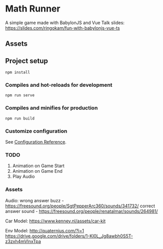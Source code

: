 # Math Runner
A simple game made with BabylonJS and Vue
Talk slides: https://slides.com/ringokam/fun-with-babylonjs-vue-ts

## Assets

## Project setup
```
npm install
```

### Compiles and hot-reloads for development
```
npm run serve
```

### Compiles and minifies for production
```
npm run build
```

### Customize configuration
See [Configuration Reference](https://cli.vuejs.org/config/).

### TODO
1. Animation on Game Start
2. Animation on Game End
3. Play Audio 

### Assets
Audio:
wrong answer buzz - https://freesound.org/people/SgtPepperArc360/sounds/341732/
correct answer sound - https://freesound.org/people/renatalmar/sounds/264981/

Car Model:
https://www.kenney.nl/assets/car-kit

Env Model:
http://quaternius.com/?i=1
https://drive.google.com/drive/folders/1-Kl0L_Jg8awbh0S5T-z3zxh4mVlnxTpa